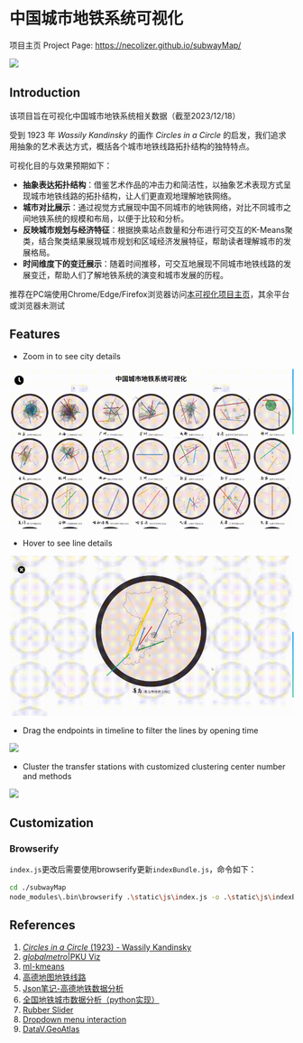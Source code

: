# 中国城市地铁系统可视化
项目主页 Project Page: https://necolizer.github.io/subwayMap/

![](/release-doc/overview.gif)

## Introduction
该项目旨在可视化中国城市地铁系统相关数据（截至2023/12/18）

受到 1923 年 *Wassily Kandinsky* 的画作 *Circles in a Circle* 的启发，我们追求用抽象的艺术表达方式，概括各个城市地铁线路拓扑结构的独特特点。

可视化目的与效果预期如下：
- **抽象表达拓扑结构**：借鉴艺术作品的冲击力和简洁性，以抽象艺术表现方式呈现城市地铁线路的拓扑结构，让人们更直观地理解地铁网络。
- **城市对比展示**：通过视觉方式展现中国不同城市的地铁网络，对比不同城市之间地铁系统的规模和布局，以便于比较和分析。
- **反映城市规划与经济特征**：根据换乘站点数量和分布进行可交互的K-Means聚类，结合聚类结果展现城市规划和区域经济发展特征，帮助读者理解城市的发展格局。
- **时间维度下的变迁展示**：随着时间推移，可交互地展现不同城市地铁线路的发展变迁，帮助人们了解地铁系统的演变和城市发展的历程。

推荐在PC端使用Chrome/Edge/Firefox浏览器访问[本可视化项目主页](https://necolizer.github.io/subwayMap/)，其余平台或浏览器未测试

## Features
- Zoom in to see city details

![](/release-doc/zoom.gif)

- Hover to see line details

![](/release-doc/info.gif)

- Drag the endpoints in timeline to filter the lines by opening time

![](/release-doc/timeline.gif)

- Cluster the transfer stations with customized clustering center number and methods

![](/release-doc/clustering.gif)

## Customization
### Browserify
`index.js`更改后需要使用browserify更新`indexBundle.js`，命令如下：
```bash
cd ./subwayMap
node_modules\.bin\browserify .\static\js\index.js -o .\static\js\indexBundle.js
```

## References
1. [*Circles in a Circle* (1923) - Wassily Kandinsky](https://www.wassilykandinsky.net/work-247.php)
2. [*globalmetro*|PKU Viz](https://vis.pku.edu.cn/blog/globalmetro/)
3. [ml-kmeans](https://github.com/mljs/kmeans)
4. [高德地图地铁线路](https://map.amap.com/subway/index.html?&1100)
5. [Json笔记-高德地铁数据分析](https://blog.csdn.net/qq78442761/article/details/122054519)
6. [全国地铁城市数据分析（python实现）](https://blog.csdn.net/a284365/article/details/117933425)
7. [Rubber Slider](https://codepen.io/aaroniker/pen/VwZOOxz)
8. [Dropdown menu interaction](https://codepen.io/aaroniker/pen/MWgjERQ)
9. [DataV.GeoAtlas](https://datav.aliyun.com/portal/school/atlas/area_selector)

